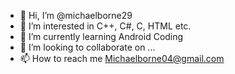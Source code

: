 - 👋 Hi, I’m @michaelborne29
- 👀 I’m interested in C++, C#, C, HTML etc.
- 🌱 I’m currently learning Android Coding
- 💞️ I’m looking to collaborate on ...
- 📫 How to reach me Michaelborne04@gmail.com

<!---
michaelborne29/michaelborne29 is a ✨ special ✨ repository because its `README.md` (this file) appears on your GitHub profile.
You can click the Preview link to take a look at your changes.
--->
